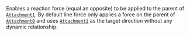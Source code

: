 Enables a reaction force (equal an opposite) to be applied to the parent
of [`Attachment1`](https://create.roblox.com/docs/reference/engine/classes/Constraint#Attachment1). By default line force only
applies a force on the parent of
[`Attachment0`](https://create.roblox.com/docs/reference/engine/classes/Constraint#Attachment0) and uses
[`Attachment1`](https://create.roblox.com/docs/reference/engine/classes/Constraint#Attachment1) as the target direction without
any dynamic relationship.